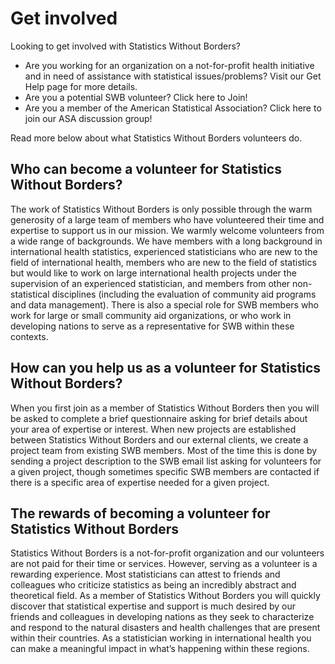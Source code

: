# Get involved
Looking to get involved with Statistics Without Borders?

* Are you working for an organization on a not-for-profit health initiative and in need of assistance with statistical issues/problems? Visit our Get Help page for more details. 
* Are you a potential SWB volunteer? Click here to Join!
* Are you a member of the American Statistical Association? Click here to join our ASA discussion group!

Read more below about what Statistics Without Borders volunteers do.

## Who can become a volunteer for Statistics Without Borders?
The work of Statistics Without Borders is only possible through the warm generosity of a large team of members who have volunteered their time and expertise to support us in our mission. We warmly welcome volunteers from a wide range of backgrounds. We have members with a long background in international health statistics, experienced statisticians who are new to the field of international health, members who are new to the field of statistics but would like to work on large international health projects under the supervision of an experienced statistician, and members from other non-statistical disciplines (including the evaluation of community aid programs and data management). There is also a special role for SWB members who work for large or small community aid organizations, or who work in developing nations to serve as a representative for SWB within these contexts.
       
## How can you help us as a volunteer for Statistics Without Borders?
When you first join as a member of Statistics Without Borders then you will be asked to complete a brief questionnaire  asking for brief details about your area of expertise or interest. When new projects are established between Statistics Without Borders and our external clients, we create a project team from existing SWB members. Most of the time this is done by sending a project description to the SWB email list asking for volunteers for a given project, though sometimes specific SWB members are contacted if there is a specific area of expertise needed for a given project.
         
## The rewards of becoming a volunteer for Statistics Without Borders
Statistics Without Borders is a not-for-profit organization and our volunteers are not paid for their time or services. However, serving as a volunteer is a rewarding experience. Most statisticians can attest to friends and colleagues who criticize statistics as being an incredibly abstract and theoretical field. As a member of Statistics Without Borders you will quickly discover that statistical expertise and support is much desired by our friends and colleagues in developing nations as they seek to characterize and respond to the natural disasters and health challenges that are present within their countries. As a statistician working in international health you can make a meaningful impact in what’s happening within these regions.
